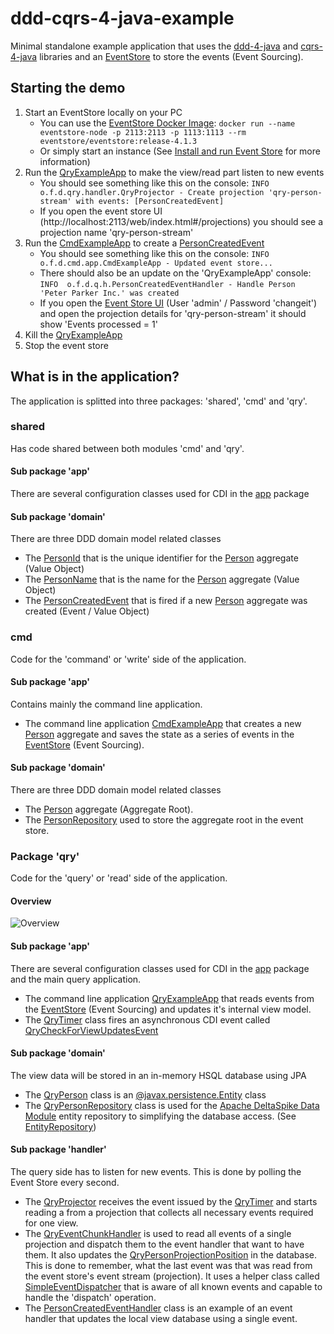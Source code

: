 # ddd-cqrs-4-java-example
Minimal standalone example application that uses the [ddd-4-java](https://github.com/fuinorg/ddd-4-java) and [cqrs-4-java](https://github.com/fuinorg/cqrs-4-java) libraries and an [EventStore](https://eventstore.org/) to store the events (Event Sourcing).

## Starting the demo

1. Start an EventStore locally on your PC
    * You can use the [EventStore Docker Image](https://hub.docker.com/r/eventstore/eventstore/): ```docker run --name eventstore-node -p 2113:2113 -p 1113:1113 --rm eventstore/eventstore:release-4.1.3```
    * Or simply start an instance (See [Install and run Event Store](https://eventstore.org/docs/server/index.html?tabs=tabid-1) for more information)
2. Run the [QryExampleApp](src/main/java/org/fuin/cqrs4j/example/javasecdi/qry/app/QryExampleApp.java) to make the view/read part listen to new events
     * You should see something like this on the console: ```INFO  o.f.d.qry.handler.QryProjector - Create projection 'qry-person-stream' with events: [PersonCreatedEvent]```
     * If you open the event store UI (http://localhost:2113/web/index.html#/projections) you should see a projection name 'qry-person-stream'
3. Run the [CmdExampleApp](src/main/java/org/fuin/cqrs4j/example/javasecdi/cmd/app/CmdExampleApp.java) to create a [PersonCreatedEvent](src/main/java/org/fuin/cqrs4j/example/javasecdi/shared/domain/PersonCreatedEvent.java)
      * You should see something like this on the console: ```INFO  o.f.d.cmd.app.CmdExampleApp - Updated event store...```
      * There should also be an update on the 'QryExampleApp' console: ```INFO  o.f.d.q.h.PersonCreatedEventHandler - Handle Person 'Peter Parker Inc.' was created``` 
     * If you open the [Event Store UI](http://localhost:2113/web/index.html#/projections) (User 'admin' / Password 'changeit') and open the projection details for 'qry-person-stream' it should show 'Events processed = 1'
4. Kill the [QryExampleApp](src/main/java/org/fuin/cqrs4j/example/javasecdi/qry/app/QryExampleApp.java)
5. Stop the event store

## What is in the application?      
The application is splitted into three packages: 'shared', 'cmd' and 'qry'.

### shared
Has code shared between both modules 'cmd' and 'qry'.

#### Sub package 'app'
There are several configuration classes used for CDI in the [app](src/main/java/org/fuin/cqrs4j/example/javasecdi/shared/app) package

#### Sub package 'domain'
There are three DDD domain model related classes
* The [PersonId](src/main/java/org/fuin/cqrs4j/example/javasecdi/shared/domain/PersonId.java) that is the unique identifier for the [Person](src/main/java/org/fuin/cqrs4j/example/javasecdi/cmd/domain/Person.java) aggregate (Value Object)
* The [PersonName](src/main/java/org/fuin/cqrs4j/example/javasecdi/shared/domain/PersonName.java) that is the name for the [Person](src/main/java/org/fuin/cqrs4j/example/javasecdi/cmd/domain/Person.java) aggregate (Value Object)
* The [PersonCreatedEvent](src/main/java/org/fuin/cqrs4j/example/javasecdi/shared/domain/PersonCreatedEvent.java) that is fired if a new [Person](src/main/java/org/fuin/cqrs4j/example/javasecdi/cmd/domain/Person.java) aggregate was created (Event / Value Object)
 

### cmd
Code for the 'command' or 'write' side of the application.

#### Sub package 'app'
Contains mainly the command line application.
* The command line application [CmdExampleApp](src/main/java/org/fuin/cqrs4j/example/javasecdi/cmd/app/CmdExampleApp.java) that creates a new [Person](src/main/java/org/fuin/cqrs4j/example/javasecdi/cmd/domain/Person.java) aggregate and saves the state as a series of events in the [EventStore](https://eventstore.org/) (Event Sourcing).

#### Sub package 'domain'
There are three DDD domain model related classes
* The [Person](src/main/java/org/fuin/cqrs4j/example/javasecdi/cmd/domain/Person.java) aggregate (Aggregate Root).
* The [PersonRepository](src/main/java/org/fuin/cqrs4j/example/javasecdi/cmd/domain/PersonRepository.java) used to store the aggregate root in the event store.

### Package 'qry'
Code for the 'query' or 'read' side of the application.

#### Overview
![Overview](https://raw.github.com/fuinorg/ddd-cqrs-4-java-example/master/java-se-cdi/doc/ddd-cqrs-4-java-example.png)

#### Sub package 'app'
There are several configuration classes used for CDI in the [app](src/main/java/org/fuin/cqrs4j/example/javasecdi/qry/app) package and the main query application.

* The command line application [QryExampleApp](src/main/java/org/fuin/cqrs4j/example/javasecdi/qry/app/QryExampleApp.java) that reads events from the [EventStore](https://eventstore.org/) (Event Sourcing) and updates it's internal view model.
* The [QryTimer](src/main/java/org/fuin/cqrs4j/example/javasecdi/qry/app/QryTimer.java) class fires an asynchronous CDI event called [QryCheckForViewUpdatesEvent](src/main/java/org/fuin/cqrs4j/example/javasecdi/qry/app/QryCheckForViewUpdatesEvent.java)


#### Sub package 'domain'
The view data will be stored in an in-memory HSQL database using JPA
* The [QryPerson](src/main/java/org/fuin/cqrs4j/example/javasecdi/qry/domain/QryPerson.java) class is an [@javax.persistence.Entity](https://javaee.github.io/javaee-spec/javadocs/javax/persistence/Entity.html) class
* The [QryPersonRepository](src/main/java/org/fuin/cqrs4j/example/javasecdi/qry/domain/QryPersonRepository.java) class is used for the [Apache DeltaSpike Data Module](https://deltaspike.apache.org/documentation/data.html) entity repository to  simplifying the database access. (See [EntityRepository](https://deltaspike.apache.org/javadoc/1.7.2/index.html?org/apache/deltaspike/data/api/EntityRepository.html)) 

#### Sub package 'handler'
The query side has to listen for new events. This is done by polling the Event Store every second.

* The [QryProjector](src/main/java/org/fuin/cqrs4j/example/javasecdi/qry/handler/QryProjector.java) receives the event issued by the [QryTimer](src/main/java/org/fuin/cqrs4j/example/javasecdi/qry/app/QryTimer.java) and starts reading a from a projection that collects all necessary events required for one view.
* The [QryEventChunkHandler](src/main/java/org/fuin/cqrs4j/example/javasecdi/qry/handler/QryEventChunkHandler.java) is used to read all events of a single projection and dispatch them to the event handler that want to have them. It also updates the [QryPersonProjectionPosition](src/main/java/org/fuin/cqrs4j/example/javasecdi/qry/handler/QryPersonProjectionPosition.java) in the database. This is done to remember, what the last event was that was read from the event store's event stream (projection). It uses a helper class called [SimpleEventDispatcher](https://github.com/fuinorg/cqrs-4-java/blob/master/src/main/java/org/fuin/cqrs4j/SimpleEventDispatcher.java) that is aware of all known events and capable to handle the 'dispatch' operation.
* The [PersonCreatedEventHandler](src/main/java/org/fuin/cqrs4j/example/javasecdi/qry/handler/PersonCreatedEventHandler.java) class is an example of an event handler that updates the local view database using a single event.
 
